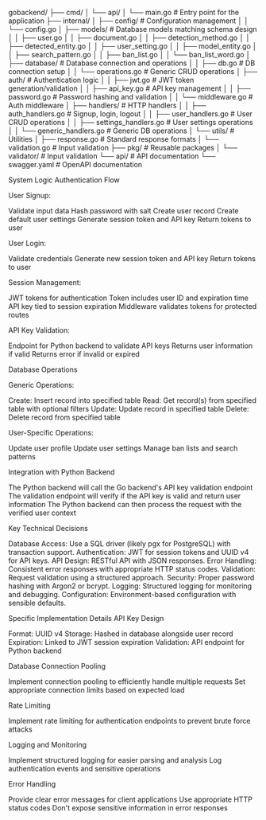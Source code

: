gobackend/
├── cmd/
│   └── api/
│       └── main.go              # Entry point for the application
├── internal/
│   ├── config/                  # Configuration management
│   │   └── config.go
│   ├── models/                  # Database models matching schema design
│   │   ├── user.go
│   │   ├── document.go
│   │   ├── detection_method.go
│   │   ├── detected_entity.go
│   │   ├── user_setting.go
│   │   ├── model_entity.go
│   │   ├── search_pattern.go
│   │   ├── ban_list.go
│   │   └── ban_list_word.go
│   ├── database/                # Database connection and operations
│   │   ├── db.go                # DB connection setup
│   │   └── operations.go        # Generic CRUD operations
│   ├── auth/                    # Authentication logic
│   │   ├── jwt.go               # JWT token generation/validation
│   │   ├── api_key.go           # API key management
│   │   ├── password.go          # Password hashing and validation
│   │   └── middleware.go        # Auth middleware
│   ├── handlers/                # HTTP handlers
│   │   ├── auth_handlers.go     # Signup, login, logout
│   │   ├── user_handlers.go     # User CRUD operations
│   │   ├── settings_handlers.go # User settings operations
│   │   └── generic_handlers.go  # Generic DB operations
│   └── utils/                   # Utilities
│       ├── response.go          # Standard response formats
│       └── validation.go        # Input validation
├── pkg/                         # Reusable packages
│   └── validator/               # Input validation
└── api/                         # API documentation
└── swagger.yaml             # OpenAPI documentation


System Logic
Authentication Flow

User Signup:

Validate input data
Hash password with salt
Create user record
Create default user settings
Generate session token and API key
Return tokens to user


User Login:

Validate credentials
Generate new session token and API key
Return tokens to user


Session Management:

JWT tokens for authentication
Token includes user ID and expiration time
API key tied to session expiration
Middleware validates tokens for protected routes


API Key Validation:

Endpoint for Python backend to validate API keys
Returns user information if valid
Returns error if invalid or expired



Database Operations

Generic Operations:

Create: Insert record into specified table
Read: Get record(s) from specified table with optional filters
Update: Update record in specified table
Delete: Delete record from specified table


User-Specific Operations:

Update user profile
Update user settings
Manage ban lists and search patterns



Integration with Python Backend

The Python backend will call the Go backend's API key validation endpoint
The validation endpoint will verify if the API key is valid and return user information
The Python backend can then process the request with the verified user context

Key Technical Decisions

Database Access: Use a SQL driver (likely pgx for PostgreSQL) with transaction support.
Authentication: JWT for session tokens and UUID v4 for API keys.
API Design: RESTful API with JSON responses.
Error Handling: Consistent error responses with appropriate HTTP status codes.
Validation: Request validation using a structured approach.
Security: Proper password hashing with Argon2 or bcrypt.
Logging: Structured logging for monitoring and debugging.
Configuration: Environment-based configuration with sensible defaults.

Specific Implementation Details
API Key Design

Format: UUID v4
Storage: Hashed in database alongside user record
Expiration: Linked to JWT session expiration
Validation: API endpoint for Python backend

Database Connection Pooling

Implement connection pooling to efficiently handle multiple requests
Set appropriate connection limits based on expected load

Rate Limiting

Implement rate limiting for authentication endpoints to prevent brute force attacks

Logging and Monitoring

Implement structured logging for easier parsing and analysis
Log authentication events and sensitive operations

Error Handling

Provide clear error messages for client applications
Use appropriate HTTP status codes
Don't expose sensitive information in error responses